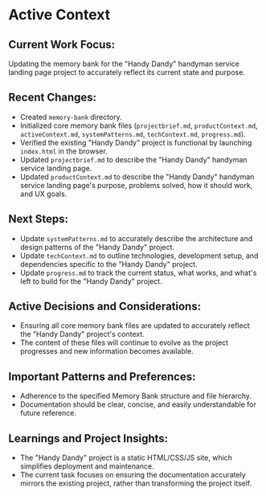 # Active Context

## Current Work Focus:
Updating the memory bank for the "Handy Dandy" handyman service landing page project to accurately reflect its current state and purpose.

## Recent Changes:
- Created `memory-bank` directory.
- Initialized core memory bank files (`projectbrief.md`, `productContext.md`, `activeContext.md`, `systemPatterns.md`, `techContext.md`, `progress.md`).
- Verified the existing "Handy Dandy" project is functional by launching `index.html` in the browser.
- Updated `projectbrief.md` to describe the "Handy Dandy" handyman service landing page.
- Updated `productContext.md` to describe the "Handy Dandy" handyman service landing page's purpose, problems solved, how it should work, and UX goals.

## Next Steps:
- Update `systemPatterns.md` to accurately describe the architecture and design patterns of the "Handy Dandy" project.
- Update `techContext.md` to outline technologies, development setup, and dependencies specific to the "Handy Dandy" project.
- Update `progress.md` to track the current status, what works, and what's left to build for the "Handy Dandy" project.

## Active Decisions and Considerations:
- Ensuring all core memory bank files are updated to accurately reflect the "Handy Dandy" project's context.
- The content of these files will continue to evolve as the project progresses and new information becomes available.

## Important Patterns and Preferences:
- Adherence to the specified Memory Bank structure and file hierarchy.
- Documentation should be clear, concise, and easily understandable for future reference.

## Learnings and Project Insights:
- The "Handy Dandy" project is a static HTML/CSS/JS site, which simplifies deployment and maintenance.
- The current task focuses on ensuring the documentation accurately mirrors the existing project, rather than transforming the project itself.
